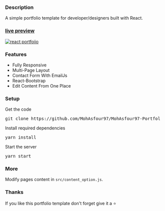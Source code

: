 ### Description

A simple portfolio template for developer/designers built with React. 

### [live preview](https://MohAsfour97.github.io/)

[![react portfoiio](src/assets/images/react%20portfolio%20gif.gif)](https://MohAsfour97.github.io/)

### Features

- Fully Responsive
- Multi-Page Layout
- Contact Form With EmailJs
- React-Bootstrap
- Edit Content From One Place

### Setup

Get the code

<pre>git clone https://github.com/MohAsfour97/MohAsfour97-Portfolio.git</pre>
 
Install required dependencies

<pre>yarn install</pre>


Start the server

<pre>yarn start</pre>

### More

Modify pages content in  `src/content_option.js`.

### Thanks

If you like this portfolio template don't forget give it a ⭐ 

